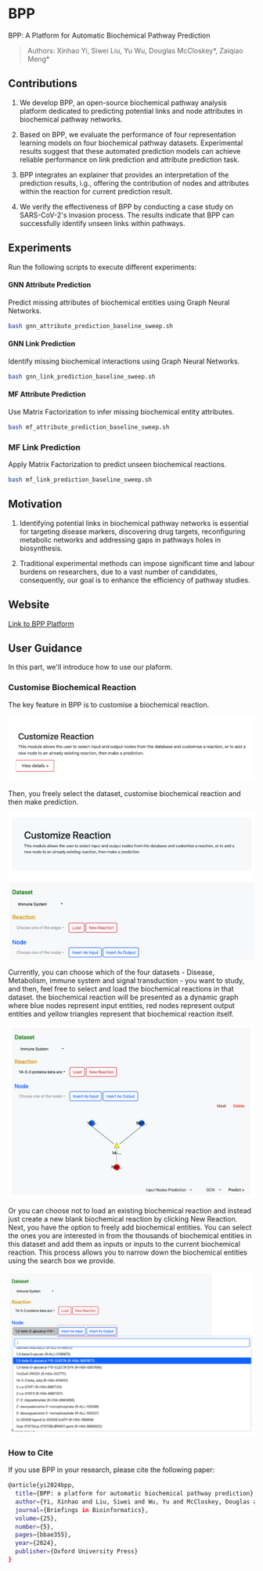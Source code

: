 # BPP
BPP: A Platform for Automatic Biochemical Pathway Prediction
> Authors: Xinhao Yi, Siwei Liu, Yu Wu, Douglas McCloskey*, Zaiqiao Meng*

## Contributions
1. We develop BPP, an open-source biochemical pathway analysis platform dedicated to predicting potential links and node attributes in biochemical pathway networks.

2.  Based on BPP, we evaluate the performance of four representation learning models on four biochemical pathway datasets. Experimental results suggest that these automated prediction models can achieve reliable performance on link prediction and attribute prediction task.

3. BPP integrates an explainer that provides an interpretation of the prediction results, i.g., offering the contribution of nodes and attributes within the reaction for current prediction result.

4. We verify the effectiveness of BPP by conducting a case study on SARS-CoV-2's invasion process. The results indicate that BPP can successfully identify unseen links within pathways.

## Experiments
Run the following scripts to execute different experiments:  

#### GNN Attribute Prediction  
Predict missing attributes of biochemical entities using Graph Neural Networks.  
```bash
bash gnn_attribute_prediction_baseline_sweep.sh
```

#### GNN Link Prediction  
Identify missing biochemical interactions using Graph Neural Networks.  

```bash
bash gnn_link_prediction_baseline_sweep.sh
```

#### MF Attribute Prediction
Use Matrix Factorization to infer missing biochemical entity attributes.

```bash
bash mf_attribute_prediction_baseline_sweep.sh
```


### MF Link Prediction
Apply Matrix Factorization to predict unseen biochemical reactions.

```bash
bash mf_link_prediction_baseline_sweep.sh
```


## Motivation

1. Identifying potential links in biochemical pathway networks is essential for targeting disease markers, discovering drug targets, reconfiguring metabolic networks and addressing gaps in pathways holes in biosynthesis.

2. Traditional experimental methods can impose significant time and labour burdens on researchers, due to a vast number of candidates, consequently, our goal is to enhance the efficiency of pathway studies.

## Website
[Link to BPP Platform](http://54.196.133.66:8000)

## User Guidance
In this part, we'll introduce how to use our plaform. 

### Customise Biochemical Reaction
The key feature in BPP is to customise a biochemical reaction.

![customise the reaction](./figures/cus_reaction.png "customise the reaction")

Then, you freely select the dataset, customise biochemical reaction and then make prediction. 

![customise the reaction](./figures/cus_reaction_detail.png "customise the reaction detail")

Currently, you can choose which of the four datasets - Disease, Metabolism, immune system and signal transduction - you want to study, and then, feel free to select and load the biochemical reactions in that dataset. the biochemical reaction will be presented as a dynamic graph where blue nodes represent input entities, red nodes represent output entities and yellow triangles represent that biochemical reaction itself.

![customise the reaction](./figures/cus_load_reaction.png "load the reaction")

Or you can choose not to load an existing biochemical reaction and instead just create a new blank biochemical reaction by clicking New Reaction. Next, you have the option to freely add biochemical entities. You can select the ones you are interested in from the thousands of biochemical entities in this dataset and add them as inputs or inputs to the current biochemical reaction. This process allows you to narrow down the biochemical entities using the search box we provide.

![customise the reaction](./figures/cus_load_node.png "load node")

### How to Cite
If you use BPP in your research, please cite the following paper:

```bash
@article{yi2024bpp,
  title={BPP: a platform for automatic biochemical pathway prediction},
  author={Yi, Xinhao and Liu, Siwei and Wu, Yu and McCloskey, Douglas and Meng, Zaiqiao},
  journal={Briefings in Bioinformatics},
  volume={25},
  number={5},
  pages={bbae355},
  year={2024},
  publisher={Oxford University Press}
}
```









